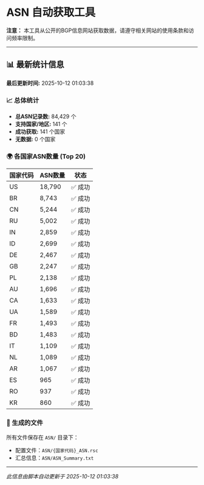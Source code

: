 # ASN 自动获取工具

**注意：** 本工具从公开的BGP信息网站获取数据，请遵守相关网站的使用条款和访问频率限制。

---

## 📊 最新统计信息

**最后更新时间:** 2025-10-12 01:03:38

### 📈 总体统计
- **总ASN记录数:** 84,429 个
- **支持国家/地区:** 141 个
- **成功获取:** 141 个国家
- **无数据:** 0 个国家


### 🌍 各国家ASN数量 (Top 20)

| 国家代码 | ASN数量 | 状态 |
|---------|---------|------|
| US | 18,790 | ✅ 成功 |
| BR | 8,743 | ✅ 成功 |
| CN | 5,244 | ✅ 成功 |
| RU | 5,002 | ✅ 成功 |
| IN | 2,859 | ✅ 成功 |
| ID | 2,699 | ✅ 成功 |
| DE | 2,467 | ✅ 成功 |
| GB | 2,247 | ✅ 成功 |
| PL | 2,138 | ✅ 成功 |
| AU | 1,696 | ✅ 成功 |
| CA | 1,633 | ✅ 成功 |
| UA | 1,589 | ✅ 成功 |
| FR | 1,493 | ✅ 成功 |
| BD | 1,483 | ✅ 成功 |
| IT | 1,109 | ✅ 成功 |
| NL | 1,089 | ✅ 成功 |
| AR | 1,067 | ✅ 成功 |
| ES | 965 | ✅ 成功 |
| RO | 937 | ✅ 成功 |
| KR | 860 | ✅ 成功 |

### 📁 生成的文件

所有文件保存在 `ASN/` 目录下：
- 配置文件：`ASN/{国家代码}_ASN.rsc`
- 汇总信息：`ASN/ASN_Summary.txt`

---

*此信息由脚本自动更新于 2025-10-12 01:03:38*
